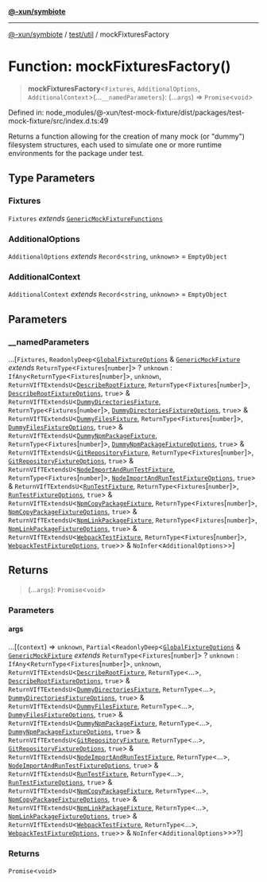 [**@-xun/symbiote**](../../../README.md)

***

[@-xun/symbiote](../../../README.md) / [test/util](../README.md) / mockFixturesFactory

# Function: mockFixturesFactory()

> **mockFixturesFactory**\<`Fixtures`, `AdditionalOptions`, `AdditionalContext`\>(...`__namedParameters`): (...`args`) => `Promise`\<`void`\>

Defined in: node\_modules/@-xun/test-mock-fixture/dist/packages/test-mock-fixture/src/index.d.ts:49

Returns a function allowing for the creation of many mock (or "dummy")
filesystem structures, each used to simulate one or more runtime environments
for the package under test.

## Type Parameters

### Fixtures

`Fixtures` *extends* [`GenericMockFixtureFunctions`](../type-aliases/GenericMockFixtureFunctions.md)

### AdditionalOptions

`AdditionalOptions` *extends* `Record`\<`string`, `unknown`\> = `EmptyObject`

### AdditionalContext

`AdditionalContext` *extends* `Record`\<`string`, `unknown`\> = `EmptyObject`

## Parameters

### \_\_namedParameters

...\[`Fixtures`, `ReadonlyDeep`\<[`GlobalFixtureOptions`](../type-aliases/GlobalFixtureOptions.md) & [`GenericMockFixture`](../type-aliases/GenericMockFixture.md) *extends* `ReturnType`\<`Fixtures`\[`number`\]\> ? `unknown` : `IfAny`\<`ReturnType`\<`Fixtures`\[`number`\]\>, `unknown`, `ReturnVIfTExtendsU`\<[`DescribeRootFixture`](../type-aliases/DescribeRootFixture.md), `ReturnType`\<`Fixtures`\[`number`\]\>, [`DescribeRootFixtureOptions`](../type-aliases/DescribeRootFixtureOptions.md), `true`\> & `ReturnVIfTExtendsU`\<[`DummyDirectoriesFixture`](../type-aliases/DummyDirectoriesFixture.md), `ReturnType`\<`Fixtures`\[`number`\]\>, [`DummyDirectoriesFixtureOptions`](../type-aliases/DummyDirectoriesFixtureOptions.md), `true`\> & `ReturnVIfTExtendsU`\<[`DummyFilesFixture`](../type-aliases/DummyFilesFixture.md), `ReturnType`\<`Fixtures`\[`number`\]\>, [`DummyFilesFixtureOptions`](../type-aliases/DummyFilesFixtureOptions.md), `true`\> & `ReturnVIfTExtendsU`\<[`DummyNpmPackageFixture`](../type-aliases/DummyNpmPackageFixture.md), `ReturnType`\<`Fixtures`\[`number`\]\>, [`DummyNpmPackageFixtureOptions`](../type-aliases/DummyNpmPackageFixtureOptions.md), `true`\> & `ReturnVIfTExtendsU`\<[`GitRepositoryFixture`](../type-aliases/GitRepositoryFixture.md), `ReturnType`\<`Fixtures`\[`number`\]\>, [`GitRepositoryFixtureOptions`](../type-aliases/GitRepositoryFixtureOptions.md), `true`\> & `ReturnVIfTExtendsU`\<[`NodeImportAndRunTestFixture`](../type-aliases/NodeImportAndRunTestFixture.md), `ReturnType`\<`Fixtures`\[`number`\]\>, [`NodeImportAndRunTestFixtureOptions`](../type-aliases/NodeImportAndRunTestFixtureOptions.md), `true`\> & `ReturnVIfTExtendsU`\<[`RunTestFixture`](../type-aliases/RunTestFixture.md), `ReturnType`\<`Fixtures`\[`number`\]\>, [`RunTestFixtureOptions`](../type-aliases/RunTestFixtureOptions.md), `true`\> & `ReturnVIfTExtendsU`\<[`NpmCopyPackageFixture`](../type-aliases/NpmCopyPackageFixture.md), `ReturnType`\<`Fixtures`\[`number`\]\>, [`NpmCopyPackageFixtureOptions`](../type-aliases/NpmCopyPackageFixtureOptions.md), `true`\> & `ReturnVIfTExtendsU`\<[`NpmLinkPackageFixture`](../type-aliases/NpmLinkPackageFixture.md), `ReturnType`\<`Fixtures`\[`number`\]\>, [`NpmLinkPackageFixtureOptions`](../type-aliases/NpmLinkPackageFixtureOptions.md), `true`\> & `ReturnVIfTExtendsU`\<[`WebpackTestFixture`](../type-aliases/WebpackTestFixture.md), `ReturnType`\<`Fixtures`\[`number`\]\>, [`WebpackTestFixtureOptions`](../type-aliases/WebpackTestFixtureOptions.md), `true`\>\> & `NoInfer`\<`AdditionalOptions`\>\>\]

## Returns

> (...`args`): `Promise`\<`void`\>

### Parameters

#### args

...\[(`context`) => `unknown`, `Partial`\<`ReadonlyDeep`\<[`GlobalFixtureOptions`](../type-aliases/GlobalFixtureOptions.md) & [`GenericMockFixture`](../type-aliases/GenericMockFixture.md) *extends* `ReturnType`\<`Fixtures`\[`number`\]\> ? `unknown` : `IfAny`\<`ReturnType`\<`Fixtures`\[`number`\]\>, `unknown`, `ReturnVIfTExtendsU`\<[`DescribeRootFixture`](../type-aliases/DescribeRootFixture.md), `ReturnType`\<...\>, [`DescribeRootFixtureOptions`](../type-aliases/DescribeRootFixtureOptions.md), `true`\> & `ReturnVIfTExtendsU`\<[`DummyDirectoriesFixture`](../type-aliases/DummyDirectoriesFixture.md), `ReturnType`\<...\>, [`DummyDirectoriesFixtureOptions`](../type-aliases/DummyDirectoriesFixtureOptions.md), `true`\> & `ReturnVIfTExtendsU`\<[`DummyFilesFixture`](../type-aliases/DummyFilesFixture.md), `ReturnType`\<...\>, [`DummyFilesFixtureOptions`](../type-aliases/DummyFilesFixtureOptions.md), `true`\> & `ReturnVIfTExtendsU`\<[`DummyNpmPackageFixture`](../type-aliases/DummyNpmPackageFixture.md), `ReturnType`\<...\>, [`DummyNpmPackageFixtureOptions`](../type-aliases/DummyNpmPackageFixtureOptions.md), `true`\> & `ReturnVIfTExtendsU`\<[`GitRepositoryFixture`](../type-aliases/GitRepositoryFixture.md), `ReturnType`\<...\>, [`GitRepositoryFixtureOptions`](../type-aliases/GitRepositoryFixtureOptions.md), `true`\> & `ReturnVIfTExtendsU`\<[`NodeImportAndRunTestFixture`](../type-aliases/NodeImportAndRunTestFixture.md), `ReturnType`\<...\>, [`NodeImportAndRunTestFixtureOptions`](../type-aliases/NodeImportAndRunTestFixtureOptions.md), `true`\> & `ReturnVIfTExtendsU`\<[`RunTestFixture`](../type-aliases/RunTestFixture.md), `ReturnType`\<...\>, [`RunTestFixtureOptions`](../type-aliases/RunTestFixtureOptions.md), `true`\> & `ReturnVIfTExtendsU`\<[`NpmCopyPackageFixture`](../type-aliases/NpmCopyPackageFixture.md), `ReturnType`\<...\>, [`NpmCopyPackageFixtureOptions`](../type-aliases/NpmCopyPackageFixtureOptions.md), `true`\> & `ReturnVIfTExtendsU`\<[`NpmLinkPackageFixture`](../type-aliases/NpmLinkPackageFixture.md), `ReturnType`\<...\>, [`NpmLinkPackageFixtureOptions`](../type-aliases/NpmLinkPackageFixtureOptions.md), `true`\> & `ReturnVIfTExtendsU`\<[`WebpackTestFixture`](../type-aliases/WebpackTestFixture.md), `ReturnType`\<...\>, [`WebpackTestFixtureOptions`](../type-aliases/WebpackTestFixtureOptions.md), `true`\>\> & `NoInfer`\<`AdditionalOptions`\>\>\>?\]

### Returns

`Promise`\<`void`\>

